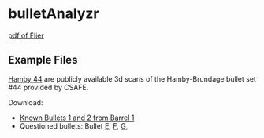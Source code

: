 
<!-- README.md is generated from README.Rmd. Please edit that file -->

# bulletAnalyzr

<!-- badges: start -->
<!-- badges: end -->

[pdf of Flier](bulletAnalyzr-flier.pdf)

## Example Files

[Hamby
44](https://tsapps.nist.gov/NRBTD/Studies/Studies/Details/fc1f7807-f6e2-41c2-abd1-6173d5a99157)
are publicly available 3d scans of the Hamby-Brundage bullet set \#44
provided by CSAFE.

Download:

- [Known Bullets 1 and 2 from Barrel
  1](examples/Hamby-44/barrel%201.zip)
- Questioned bullets: Bullet
  [E](examples/Hamby-44/Questioned/Bullet%20E.zip),
  [F](examples/Hamby-44/Questioned/Bullet%20F.zip),
  [G](examples/Hamby-44/Questioned/Bullet%20G.zip),

